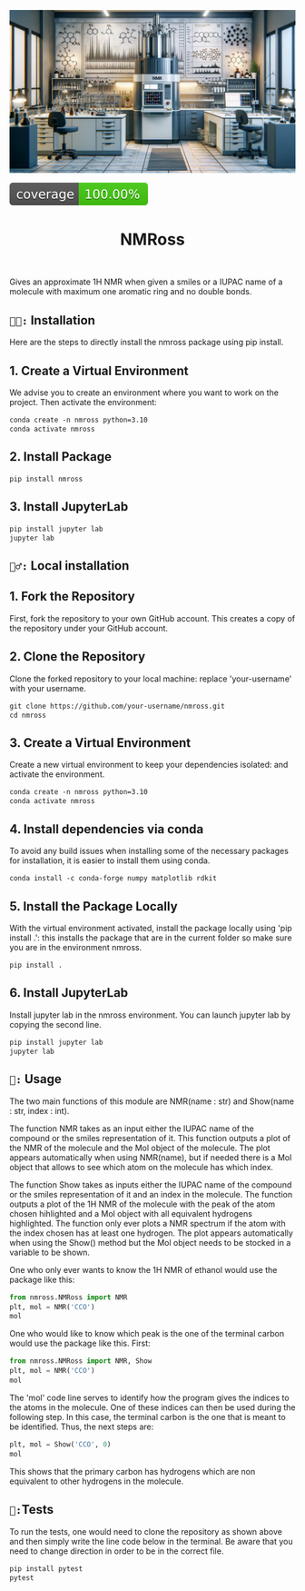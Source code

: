 ![Project Logo](assets/banner.png)

![Coverage Status](assets/coverage-badge.svg)

<h1 align="center">
NMRoss
</h1>

<br>


Gives an approximate 1H NMR when given a smiles or a IUPAC name of a molecule with maximum one aromatic ring and no double bonds.

## `🧑‍🔧:` Installation 
Here are the steps to directly install the nmross package using pip install.

## 1. Create a Virtual Environment 

We advise you to create an environment where you want to work on the project. Then activate the environment:
```
conda create -n nmross python=3.10
conda activate nmross
```
## 2. Install Package
```
pip install nmross
```
## 3. Install JupyterLab
```
pip install jupyter lab
jupyter lab
```

## `👷‍♂️:` Local installation 

## 1. Fork the Repository

First, fork the repository to your own GitHub account. This creates a copy of the repository under your GitHub account.

## 2. Clone the Repository

Clone the forked repository to your local machine: replace 'your-username' with your username.
```
git clone https://github.com/your-username/nmross.git
cd nmross
```

## 3. Create a Virtual Environment

Create a new virtual environment to keep your dependencies isolated: and activate the environment.
```
conda create -n nmross python=3.10
conda activate nmross
```
## 4. Install dependencies via conda

To avoid any build issues when installing some of the necessary packages for installation, it is easier to install them using conda.
```
conda install -c conda-forge numpy matplotlib rdkit
```




## 5. Install the Package Locally

With the virtual environment activated, install the package locally using 'pip install .': this installs the package that are in the current folder so make sure you are in the environment nmross.
```
pip install .
```
## 6. Install JupyterLab 

Install jupyter lab in the nmross environment. You can launch jupyter lab by copying the second line.

```
pip install jupyter lab
jupyter lab
```


## `🧠:` Usage


The two main functions of this module are NMR(name : str) and Show(name : str, index : int).

The function NMR takes as an input either the IUPAC name of the compound or the smiles representation of it. This function outputs a plot of the NMR of the molecule and the Mol object of the molecule. The plot appears automatically when using NMR(name), but if needed there is a Mol object that allows to see which atom on the molecule has which index.

The function Show takes as inputs either the IUPAC name of the compound or the smiles representation of it and an index in the molecule. The function outputs a plot of the 1H NMR of the molecule with the peak of the atom chosen hihlighted and a Mol object with all equivalent hydrogens highlighted. The function only ever plots a NMR spectrum if the atom with the index chosen has at least one hydrogen. The plot appears automatically when using the Show() method but the Mol object needs to be stocked in a variable to be shown.

One who only ever wants to know the 1H NMR of ethanol would use the package like this:

```python
from nmross.NMRoss import NMR
plt, mol = NMR('CCO')
mol
```

One who would like to know which peak is the one of the terminal carbon would use the package like this. First:

```python
from nmross.NMRoss import NMR, Show
plt, mol = NMR('CCO')
mol
```

The 'mol' code line serves to identify how the program gives the indices to the atoms in the molecule. One of these indices can then be used during the following step. In this case, the terminal carbon is the one that is meant to be identified. Thus, the next steps are:
```python
plt, mol = Show('CCO', 0)
mol
```
This shows that the primary carbon has hydrogens which are non equivalent to other hydrogens in the molecule.

## `📖:`Tests

To run the tests, one would need to clone the repository as shown above and then simply write the line code below in the terminal. Be aware that you need to change direction in order to be in the correct file.
```python
pip install pytest
pytest
```








